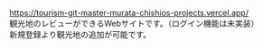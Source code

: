 https://tourism-git-master-murata-chishios-projects.vercel.app/  
観光地のレビューができるWebサイトです。（ログイン機能は未実装）  
新規登録より観光地の追加が可能です。
